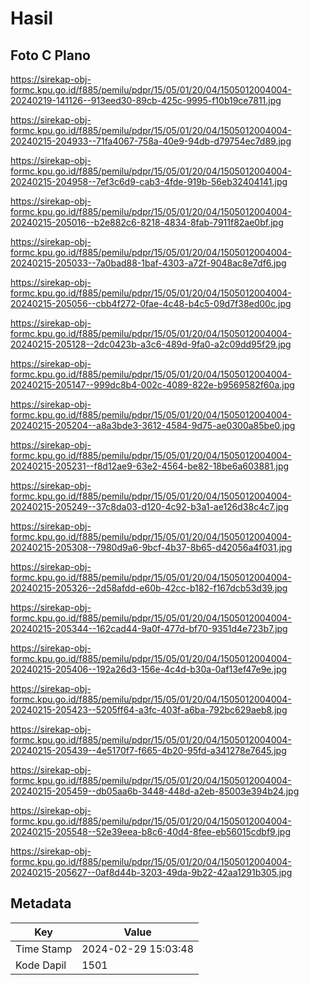 # Hasil

## Foto C Plano

https://sirekap-obj-formc.kpu.go.id/f885/pemilu/pdpr/15/05/01/20/04/1505012004004-20240219-141126--913eed30-89cb-425c-9995-f10b19ce7811.jpg

https://sirekap-obj-formc.kpu.go.id/f885/pemilu/pdpr/15/05/01/20/04/1505012004004-20240215-204933--71fa4067-758a-40e9-94db-d79754ec7d89.jpg

https://sirekap-obj-formc.kpu.go.id/f885/pemilu/pdpr/15/05/01/20/04/1505012004004-20240215-204958--7ef3c6d9-cab3-4fde-919b-56eb32404141.jpg

https://sirekap-obj-formc.kpu.go.id/f885/pemilu/pdpr/15/05/01/20/04/1505012004004-20240215-205016--b2e882c6-8218-4834-8fab-7911f82ae0bf.jpg

https://sirekap-obj-formc.kpu.go.id/f885/pemilu/pdpr/15/05/01/20/04/1505012004004-20240215-205033--7a0bad88-1baf-4303-a72f-9048ac8e7df6.jpg

https://sirekap-obj-formc.kpu.go.id/f885/pemilu/pdpr/15/05/01/20/04/1505012004004-20240215-205056--cbb4f272-0fae-4c48-b4c5-09d7f38ed00c.jpg

https://sirekap-obj-formc.kpu.go.id/f885/pemilu/pdpr/15/05/01/20/04/1505012004004-20240215-205128--2dc0423b-a3c6-489d-9fa0-a2c09dd95f29.jpg

https://sirekap-obj-formc.kpu.go.id/f885/pemilu/pdpr/15/05/01/20/04/1505012004004-20240215-205147--999dc8b4-002c-4089-822e-b9569582f60a.jpg

https://sirekap-obj-formc.kpu.go.id/f885/pemilu/pdpr/15/05/01/20/04/1505012004004-20240215-205204--a8a3bde3-3612-4584-9d75-ae0300a85be0.jpg

https://sirekap-obj-formc.kpu.go.id/f885/pemilu/pdpr/15/05/01/20/04/1505012004004-20240215-205231--f8d12ae9-63e2-4564-be82-18be6a603881.jpg

https://sirekap-obj-formc.kpu.go.id/f885/pemilu/pdpr/15/05/01/20/04/1505012004004-20240215-205249--37c8da03-d120-4c92-b3a1-ae126d38c4c7.jpg

https://sirekap-obj-formc.kpu.go.id/f885/pemilu/pdpr/15/05/01/20/04/1505012004004-20240215-205308--7980d9a6-9bcf-4b37-8b65-d42056a4f031.jpg

https://sirekap-obj-formc.kpu.go.id/f885/pemilu/pdpr/15/05/01/20/04/1505012004004-20240215-205326--2d58afdd-e60b-42cc-b182-f167dcb53d39.jpg

https://sirekap-obj-formc.kpu.go.id/f885/pemilu/pdpr/15/05/01/20/04/1505012004004-20240215-205344--162cad44-9a0f-477d-bf70-9351d4e723b7.jpg

https://sirekap-obj-formc.kpu.go.id/f885/pemilu/pdpr/15/05/01/20/04/1505012004004-20240215-205406--192a26d3-156e-4c4d-b30a-0af13ef47e9e.jpg

https://sirekap-obj-formc.kpu.go.id/f885/pemilu/pdpr/15/05/01/20/04/1505012004004-20240215-205423--5205ff64-a3fc-403f-a6ba-792bc629aeb8.jpg

https://sirekap-obj-formc.kpu.go.id/f885/pemilu/pdpr/15/05/01/20/04/1505012004004-20240215-205439--4e5170f7-f665-4b20-95fd-a341278e7645.jpg

https://sirekap-obj-formc.kpu.go.id/f885/pemilu/pdpr/15/05/01/20/04/1505012004004-20240215-205459--db05aa6b-3448-448d-a2eb-85003e394b24.jpg

https://sirekap-obj-formc.kpu.go.id/f885/pemilu/pdpr/15/05/01/20/04/1505012004004-20240215-205548--52e39eea-b8c6-40d4-8fee-eb56015cdbf9.jpg

https://sirekap-obj-formc.kpu.go.id/f885/pemilu/pdpr/15/05/01/20/04/1505012004004-20240215-205627--0af8d44b-3203-49da-9b22-42aa1291b305.jpg


## Metadata

| Key        | Value               |
| ---------- | ------------------- |
| Time Stamp | 2024-02-29 15:03:48 |
| Kode Dapil | 1501                |



